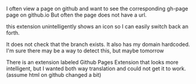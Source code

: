 I often view a page on github and want to see the corresponding gh-page page on github.io
But often the page does not have a url.

this extension unintelligently shows an icon so I can easily switch back an forth.

It does not check that the branch exists.
It also has my domain hardcoded. I'm sure there may be a way to detect this, but maybe tomorrow

There is an extension labeled Github Pages Extension that looks more intelligent, but I wanted both way translation and could not get it to work. (assume html on github changed a bit)
